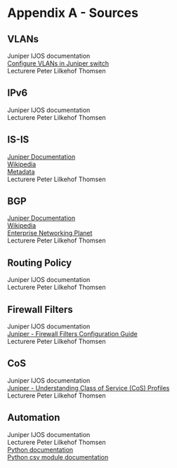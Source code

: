 # Appendix A - Sources

## VLANs
Juniper IJOS documentation  
[Configure VLANs in Juniper switch](http://www.mustbegeek.com/configure-vlans-in-juniper-switch/)   
Lecturere Peter Lilkehof Thomsen   


## IPv6
Juniper IJOS documentation   
Lecturere Peter Lilkehof Thomsen   

## IS-IS
[Juniper Documentation](https://www.juniper.net/documentation/en_US/junos/topics/concept/is-is-routing-overview.html)   
[Wikipedia](https://en.wikipedia.org/wiki/IS-IS)   
[Metadata](http://www.metaswitch.com/resources/what-is-intermediate-system-to-intermediate-system-isis)   
Lecturere Peter Lilkehof Thomsen   

## BGP
[Juniper Documentation](https://www.juniper.net/documentation/en_US/junos/topics/concept/bgp-routing-overview.html)   
[Wikipedia](https://en.wikipedia.org/wiki/Border_Gateway_Protocol)   
[Enterprise Networking Planet](http://www.enterprisenetworkingplanet.com/netsp/article.php/3615896/Networking-101-Understanding-BGP-Routing.htm)   
Lecturere Peter Lilkehof Thomsen   

## Routing Policy
Juniper IJOS documentation   
Lecturere Peter Lilkehof Thomsen   

## Firewall Filters
Juniper IJOS documentation   
[Juniper - Firewall Filters Configuration Guide](https://www.juniper.net/documentation/en_US/junos12.3/information-products/pathway-pages/config-guide-firewall-filter/config-guide-firewall-filter.html#overview)   
Lecturere Peter Lilkehof Thomsen   

## CoS
Juniper IJOS documentation   
[Juniper - Understanding Class of Service (CoS) Profiles](https://www.juniper.net/documentation/en_US/junos-space-apps/network-director3.0/topics/concept/cos-profile-understanding.html)   
Lecturere Peter Lilkehof Thomsen   

## Automation
Juniper IJOS documentation     
Lecturere Peter Lilkehof Thomsen      
[Python documentation](https://docs.python.org/3/)   
[Python csv module documentation](https://docs.python.org/3/library/csv.html)    
